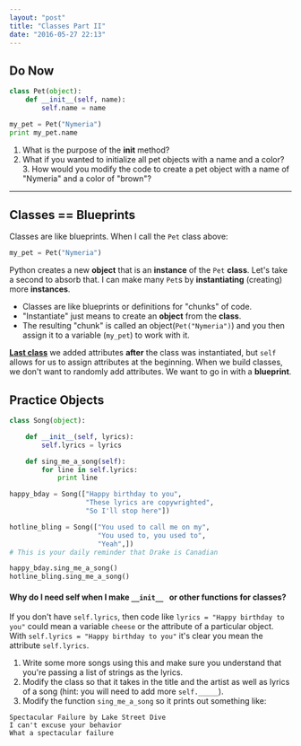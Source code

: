 ```yaml
---
layout: "post"
title: "Classes Part II"
date: "2016-05-27 22:13"
---
```


## Do Now

```python
class Pet(object):
    def __init__(self, name):
        self.name = name

my_pet = Pet("Nymeria")
print my_pet.name
```

1. What is the purpose of the __init__ method?
2. What if you wanted to initialize all pet objects with a name and a color? 3. How would you modify the code to create a pet object with a name of "Nymeria" and a color of "brown"?

---

## Classes == Blueprints

Classes are like blueprints. When I call the `Pet` class above:    

```python
my_pet = Pet("Nymeria")
```

Python creates a new **object** that is an **instance** of the `Pet` **class**. Let's take a second to absorb that. I can make many `Pet`s by **instantiating** (creating) more **instances**.

- Classes are like blueprints or definitions for "chunks" of code.
- "Instantiate" just means to create an **object** from the **class**.
- The resulting "chunk" is called an object(`Pet("Nymeria")`) and you then assign it to a variable (`my_pet`) to work with it.

**[Last class](http://bsk.education/CS11/2016/05/24/classes/)** we added attributes **after** the class was instantiated, but `self` allows for us to assign attributes at the beginning. When we build classes, we don't want to randomly add attributes. We want to go in with a **blueprint**.

## Practice Objects

```python
class Song(object):

    def __init__(self, lyrics):
        self.lyrics = lyrics

    def sing_me_a_song(self):
        for line in self.lyrics:
            print line

happy_bday = Song(["Happy birthday to you",
                   "These lyrics are copywrighted",
                   "So I'll stop here"])

hotline_bling = Song(["You used to call me on my",
                      "You used to, you used to",
                      "Yeah",])
# This is your daily reminder that Drake is Canadian

happy_bday.sing_me_a_song()
hotline_bling.sing_me_a_song()
```

#### Why do I need self when I make `__init__ ` or other functions for classes?

If you don't have `self.lyrics`, then code like `lyrics = "Happy birthday to you"` could mean a variable `cheese` or the attribute of a particular object. With `self.lyrics = "Happy birthday to you"` it's clear you mean the attribute `self.lyrics`.

1. Write some more songs using this and make sure you understand that you're passing a list of strings as the lyrics.
2. Modify the class so that it takes in the title and the artist as well as lyrics of a song (hint: you will need to add more `self._____`).
3. Modify the function `sing_me_a_song` so it prints out something like:

```
Spectacular Failure by Lake Street Dive
I can't excuse your behavior
What a spectacular failure
```
